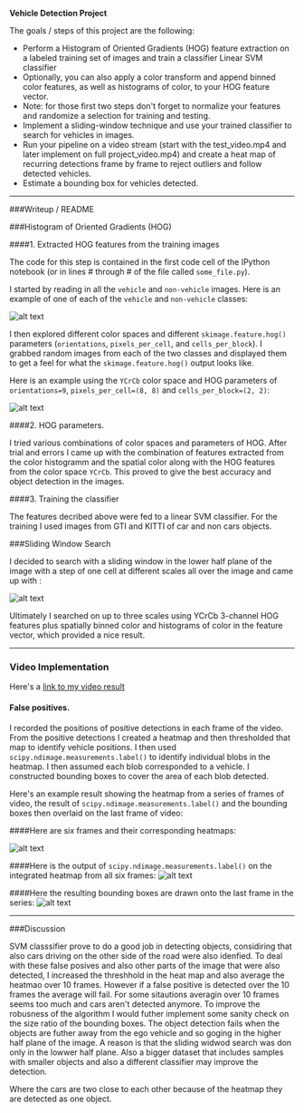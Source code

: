 **Vehicle Detection Project**

The goals / steps of this project are the following:

* Perform a Histogram of Oriented Gradients (HOG) feature extraction on a labeled training set of images and train a classifier Linear SVM classifier
* Optionally, you can also apply a color transform and append binned color features, as well as histograms of color, to your HOG feature vector. 
* Note: for those first two steps don't forget to normalize your features and randomize a selection for training and testing.
* Implement a sliding-window technique and use your trained classifier to search for vehicles in images.
* Run your pipeline on a video stream (start with the test_video.mp4 and later implement on full project_video.mp4) and create a heat map of recurring detections frame by frame to reject outliers and follow detected vehicles.
* Estimate a bounding box for vehicles detected.

[//]: # (Image References)
[image1]: ./output_images/car_notcar.png
[image2]: ./output_images/HOG_example.png
[image3]: ./output_images/sliding_windows.png
[image5]: ./output_images/bboxes_and_heat.png
[image6]: ./output_images/labels_map.png
[image7]: ./output_images/output_bboxes.png
[video1]: ./project_output.mp4

---
###Writeup / README


###Histogram of Oriented Gradients (HOG)

####1. Extracted HOG features from the training images

The code for this step is contained in the first code cell of the IPython notebook (or in lines # through # of the file called `some_file.py`).  

I started by reading in all the `vehicle` and `non-vehicle` images.  Here is an example of one of each of the `vehicle` and `non-vehicle` classes:

![alt text][image1]

I then explored different color spaces and different `skimage.feature.hog()` parameters (`orientations`, `pixels_per_cell`, and `cells_per_block`).  I grabbed random images from each of the two classes and displayed them to get a feel for what the `skimage.feature.hog()` output looks like.

Here is an example using the `YCrCb` color space and HOG parameters of `orientations=9`, `pixels_per_cell=(8, 8)` and `cells_per_block=(2, 2)`:


![alt text][image2]

####2. HOG parameters.

I tried various combinations of color spaces and parameters of HOG. After trial and errors I came up with the combination of features extracted from  the color histogramm and the spatial color along with the HOG features from the color space `YCrCb`.  This  proved to give the best accuracy and object detection in the images.

####3. Training the classifier

The features decribed above were fed to a linear SVM classifier. For the training I used images from GTI and KITTI of car and non cars objects. 

###Sliding Window Search

I decided to search with a sliding window in the lower half plane of the image with a step of one cell at different scales all over the image and came up with :

![alt text][image3]


Ultimately I searched on up to three scales using YCrCb 3-channel HOG features plus spatially binned color and histograms of color in the feature vector, which provided a nice result. 

---

### Video Implementation

Here's a [link to my video result](./project_video.mp4)


#### False positives.

I recorded the positions of positive detections in each frame of the video.  From the positive detections I created a heatmap and then thresholded that map to identify vehicle positions.  I then used `scipy.ndimage.measurements.label()` to identify individual blobs in the heatmap.  I then assumed each blob corresponded to a vehicle.  I constructed bounding boxes to cover the area of each blob detected.  

Here's an example result showing the heatmap from a series of frames of video, the result of `scipy.ndimage.measurements.label()` and the bounding boxes then overlaid on the last frame of video:

####Here are six frames and their corresponding heatmaps:

![alt text][image5]

####Here is the output of `scipy.ndimage.measurements.label()` on the integrated heatmap from all six frames:
![alt text][image6]

####Here the resulting bounding boxes are drawn onto the last frame in the series:
![alt text][image7]



---

###Discussion

SVM classsifier prove to do a good job in detecting objects, considiring that also cars driving on the other side of the road were also idenfied. To deal with these false posives and also
other parts of the image that were also detected, I increased the threshhold in the heat map and also average the heatmao over 10 frames. However if a false
positive is detected over the 10 frames the average will fail. For some sitautions averagin over 10 frames seems too much and cars aren't detected anymore.
To improve the robusness of the algorithm I would futher implement some sanity check on the size ratio of the bounding boxes.
The object detection fails when the objects are futher away from the ego vehicle and so goging in the higher half plane of the image. A reason is that the sliding widwod search was don only in the lowwer half plane.
Also a bigger dataset that includes samples with smaller objects and also a different classifier may improve the detection. 

Where the cars are two close to each other because of the heatmap they are detected as one object.

 

